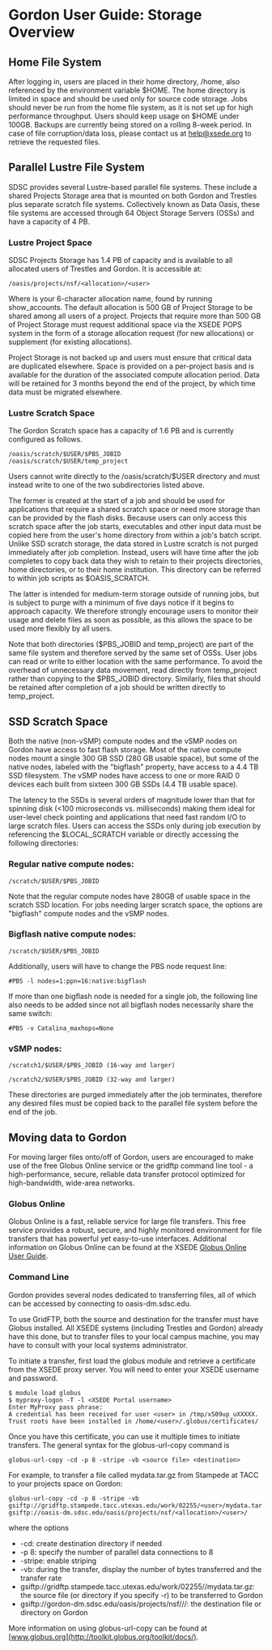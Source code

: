 Gordon User Guide: Storage Overview
===================================
Home File System
----------------
After logging in, users are placed in their home directory, /home, also referenced by the environment variable $HOME. The home directory is limited in space and should be used only for source code storage. Jobs should never be run from the home file system, as it is not set up for high performance throughput. Users should keep usage on $HOME under 100GB. Backups are currently being stored on a rolling 8-week period. In case of file corruption/data loss, please contact us at help@xsede.org to retrieve the requested files.

Parallel Lustre File System
---------------------------
SDSC provides several Lustre-based parallel file systems. These include a shared Projects Storage area that is mounted on both Gordon and Trestles plus separate scratch file systems. Collectively known as Data Oasis, these file systems are accessed through 64 Object Storage Servers (OSSs) and have a capacity of 4 PB.

### Lustre Project Space

SDSC Projects Storage has 1.4 PB of capacity and is available to all allocated users of Trestles and Gordon. It is accessible at:

    /oasis/projects/nsf/<allocation>/<user>

Where <allocation> is your 6-character allocation name, found by running show_accounts. The default allocation is 500 GB of Project Storage to be shared among all users of a project. Projects that require more than 500 GB of Project Storage must request additional space via the XSEDE POPS system in the form of a storage allocation request (for new allocations) or supplement (for existing allocations).

Project Storage is not backed up and users must ensure that critical data are duplicated elsewhere. Space is provided on a per-project basis and is available for the duration of the associated compute allocation period. Data will be retained for 3 months beyond the end of the project, by which time data must be migrated elsewhere.

### Lustre Scratch Space

The Gordon Scratch space has a capacity of 1.6 PB and is currently configured as follows. 

    /oasis/scratch/$USER/$PBS_JOBID
    /oasis/scratch/$USER/temp_project

Users cannot write directly to the /oasis/scratch/$USER directory and must instead write to one of the two subdirectories listed above.

The former is created at the start of a job and should be used for applications that require a shared scratch space or need more storage than can be provided by the flash disks.  Because users can only access this scratch space after the job starts, executables and other input data must be copied here from the user's home directory from within a job's batch script. Unlike SSD scratch storage, the data stored in Lustre scratch is not purged immediately after job completion. Instead, users will have time after the job completes to copy back data they wish to retain to their projects directories, home directories, or to their home institution.  This directory can be referred to within job scripts as $OASIS_SCRATCH.

The latter is intended for medium-term storage outside of running jobs, but is subject to purge with a minimum of five days notice if it begins to approach capacity.  We therefore strongly encourage users to monitor their usage and delete files as soon as possible, as this allows the space to be used more flexibly by all users. 

Note that both directories ($PBS_JOBID and temp_project) are part of the same file system and therefore served by the same set of OSSs. User jobs can read or write to either location with the same performance. To avoid the overhead of unnecessary data movement, read directly from temp_project rather than copying to the $PBS_JOBID directory. Similarly, files that should be retained after completion of a job should be written directly to temp_project.

SSD Scratch Space
-----------------
Both the native (non-vSMP) compute nodes and the vSMP nodes on Gordon have access to fast flash storage. Most of the native compute nodes mount a single 300 GB SSD (280 GB usable space), but some of the native nodes, labeled with the "bigflash" property, have access to a 4.4 TB SSD filesystem. The vSMP nodes have access to one or more RAID 0 devices each built from sixteen 300 GB SSDs (4.4 TB usable space).  

The latency to the SSDs is several orders of magnitude lower than that for spinning disk (<100 microseconds vs. milliseconds) making them ideal for user-level check pointing and applications that need fast random I/O to large scratch files. Users can access the SSDs only during job execution by referencing the $LOCAL_SCRATCH variable or directly accessing the following directories:

### Regular native compute nodes:

    /scratch/$USER/$PBS_JOBID

Note that the regular compute nodes have 280GB of usable space in the scratch SSD location. For jobs needing larger scratch space, the options are "bigflash" compute nodes and the vSMP nodes.

### Bigflash native compute nodes:

    /scratch/$USER/$PBS_JOBID

Additionally, users will have to change the PBS node request line:

    #PBS -l nodes=1:ppn=16:native:bigflash

If more than one bigflash node is needed for a single job, the following line also needs to be added since not all bigflash nodes necessarily share the same switch:

    #PBS -v Catalina_maxhops=None

### vSMP nodes:

    /scratch1/$USER/$PBS_JOBID (16-way and larger)

    /scratch2/$USER/$PBS_JOBID (32-way and larger)

These directories are purged immediately after the job terminates, therefore any desired files must be copied back to the parallel file system before the end of the job.

Moving data to Gordon
---------------------
For moving larger files onto/off of Gordon, users are encouraged to make use of the free Globus Online service or the gridftp command line tool - a high-performance, secure, reliable data transfer protocol optimized for high-bandwidth, wide-area networks.

### Globus Online
Globus Online is a fast, reliable service for large file transfers.  This free service provides a robust, secure, and highly monitored environment for file transfers that has powerful yet easy-to-use interfaces.  Additional information on Globus Online can be found at the XSEDE [Globus Online User Guide](https://www.xsede.org/web/guest/globus-online).

### Command Line
Gordon provides several nodes dedicated to transferring files, all of which can be accessed by connecting to oasis-dm.sdsc.edu.

To use GridFTP, both the source and destination for the transfer must have Globus installed.  All XSEDE systems (including Trestles and Gordon) already have this done, but to transfer files to your local campus machine, you may have to consult with your local systems administrator.

To initiate a transfer, first load the globus module and retrieve a certificate from the XSEDE proxy server.  You will need to enter your XSEDE username and password.

    $ module load globus
    $ myproxy-logon -T -l <XSEDE Portal username>
    Enter MyProxy pass phrase:
    A credential has been received for user <user> in /tmp/x509up_uXXXXX.
    Trust roots have been installed in /home/<user>/.globus/certificates/

Once you have this certificate, you can use it multiple times to initiate transfers.  The general syntax for the globus-url-copy command is

    globus-url-copy -cd -p 8 -stripe -vb <source file> <destination>

For example, to transfer a file called mydata.tar.gz from Stampede at TACC to your projects space on Gordon:

    globus-url-copy -cd -p 8 -stripe -vb gsiftp://gridftp.stampede.tacc.utexas.edu/work/02255/<user>/mydata.tar.gz gsiftp://oasis-dm.sdsc.edu/oasis/projects/nsf/<allocation>/<user>/

where the options

* -cd: create destination directory if needed
* -p 8: specify the number of parallel data connections to 8
* -stripe: enable striping
* -vb: during the transfer, display the number of bytes transferred and the transfer rate
* gsiftp://gridftp.stampede.tacc.utexas.edu/work/02255/<user>/mydata.tar.gz: the source file (or directory if you specify -r) to be transferred to Gordon
* gsiftp://gordon-dm.sdsc.edu/oasis/projects/nsf/<allocation>/<user>/: the destination file or directory on Gordon

More information on using globus-url-copy can be found at [www.globus.org](http://toolkit.globus.org/toolkit/docs/).
